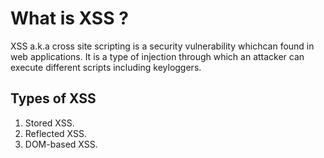 # What is XSS ? 

XSS a.k.a cross site scripting is a security vulnerability whichcan found in web applications. It is a type of injection through which an attacker can execute different scripts including keyloggers. 

## Types of XSS

1. Stored XSS.
2. Reflected XSS.
3. DOM-based XSS. 


